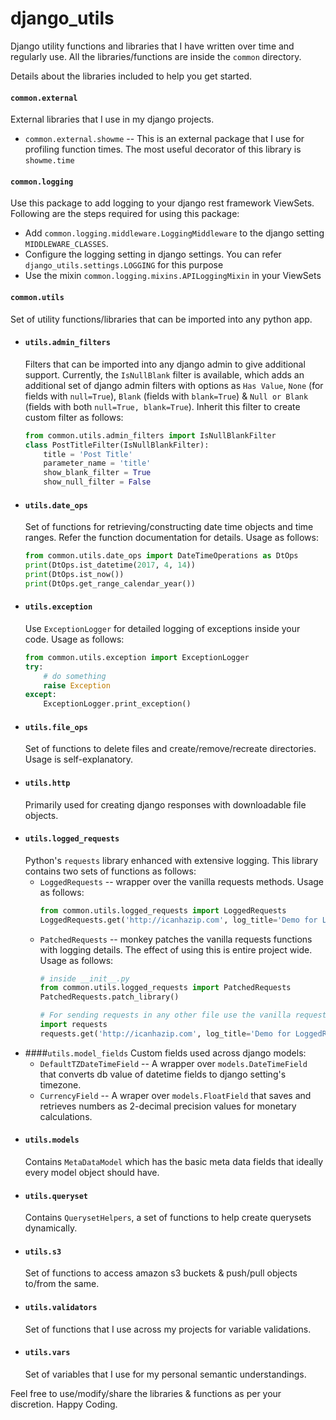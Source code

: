# django_utils
Django utility functions and libraries that I have written over time and regularly use. All the libraries/functions are inside the `common` directory.

Details about the libraries included to help you get started.

#### `common.external`
External libraries that I use in my django projects.
* `common.external.showme` -- This is an external package that I use for profiling function times. The most useful decorator of this library is `showme.time`
#### `common.logging`
Use this package to add logging to your django rest framework ViewSets. Following are the steps required for using this package:
* Add `common.logging.middleware.LoggingMiddleware` to the django setting `MIDDLEWARE_CLASSES`.
* Configure the logging setting in django settings. You can refer `django_utils.settings.LOGGING` for this purpose
* Use the mixin `common.logging.mixins.APILoggingMixin` in your ViewSets

#### `common.utils`
Set of utility functions/libraries that can be imported into any python app.
* #### `utils.admin_filters`
  Filters that can be imported into any django admin to give additional support.
  Currently, the `IsNullBlank` filter is available, which adds an additional set of django admin filters with options as
  `Has Value`, `None` (for fields with `null=True`), `Blank` (fields with `blank=True`) & `Null or Blank` (fields with both `null=True, blank=True`). Inherit this filter to create custom filter as follows:
  ```python
  from common.utils.admin_filters import IsNullBlankFilter
  class PostTitleFilter(IsNullBlankFilter):
      title = 'Post Title'
      parameter_name = 'title'
      show_blank_filter = True
      show_null_filter = False
  ```
* #### `utils.date_ops`
  Set of functions for retrieving/constructing date time objects and time ranges. Refer the function documentation for details. Usage as follows:
  ```python
  from common.utils.date_ops import DateTimeOperations as DtOps
  print(DtOps.ist_datetime(2017, 4, 14))
  print(DtOps.ist_now())
  print(DtOps.get_range_calendar_year())
  ```
* #### `utils.exception`
  Use `ExceptionLogger` for detailed logging of exceptions inside your code. Usage as follows:
  ```python
  from common.utils.exception import ExceptionLogger
  try:
      # do something
      raise Exception
  except:
      ExceptionLogger.print_exception()
  ```
* #### `utils.file_ops`
  Set of functions to delete files and create/remove/recreate directories. Usage is self-explanatory.
* #### `utils.http`
  Primarily used for creating django responses with downloadable file objects.
* #### `utils.logged_requests`
  Python's `requests` library enhanced with extensive logging. This library contains two sets of functions as follows:
  * `LoggedRequests` -- wrapper over the vanilla requests methods. Usage as follows:
    ```python
    from common.utils.logged_requests import LoggedRequests
    LoggedRequests.get('http://icanhazip.com', log_title='Demo for LoggedRequests ')
    ```
  * `PatchedRequests` -- monkey patches the vanilla requests functions with logging details. The effect of using this is entire project wide. Usage as follows:
    ```python
    # inside __init__.py
    from common.utils.logged_requests import PatchedRequests
    PatchedRequests.patch_library()

    # For sending requests in any other file use the vanilla request library as is with additional parameters log_title & log_response_data
    import requests
    requests.get('http://icanhazip.com', log_title='Demo for LoggedRequests ') # Gives the same result as LoggedRequests.get
    ```
* ####`utils.model_fields`
  Custom fields used across django models:
  * `DefaultTZDateTimeField` -- A wrapper over `models.DateTimeField` that converts db value of datetime fields to django setting's timezone.
  * `CurrencyField` -- A wraper over `models.FloatField` that saves and retrieves numbers as 2-decimal precision values for monetary calculations.
* #### `utils.models`
  Contains `MetaDataModel` which has the basic meta data fields that ideally every model object should have.
* #### `utils.queryset`
  Contains `QuerysetHelpers`, a set of functions to help create querysets dynamically.
* #### `utils.s3`
  Set of functions to access amazon s3 buckets & push/pull objects to/from the same.
* #### `utils.validators`
  Set of functions that I use across my projects for variable validations.
* #### `utils.vars`
  Set of variables that I use for my personal semantic understandings.

Feel free to use/modify/share the libraries & functions as per your discretion. Happy Coding.

